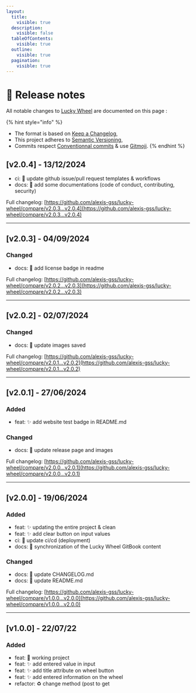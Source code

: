 ```yaml
---
layout:
  title:
    visible: true
  description:
    visible: false
  tableOfContents:
    visible: true
  outline:
    visible: true
  pagination:
    visible: true
---
```


# 📝 Release notes

All notable changes to [Lucky Wheel](http://lucky-wheel.alexis-gousseau.com/) are documented on this page :

{% hint style="info" %}
* The format is based on [Keep a Changelog](https://keepachangelog.com/en/1.1.0/),
* This project adheres to [Semantic Versioning](https://semver.org/spec/v2.0.0.html),
* Commits respect [Conventionnal commits](https://www.conventionalcommits.org/en/v1.0.0/) & use [Gitmoji](https://gitmoji.dev/).
{% endhint %}

## \[v2.0.4] - 13/12/2024

* ci: 👷 update github issue/pull request templates & workflows
* docs: 📝 add some documentations (code of conduct, contributing, security)

Full changelog: [https://github.com/alexis-gss/lucky-wheel/compare/v2.0.3...v2.0.4](https://github.com/alexis-gss/lucky-wheel/compare/v2.0.3...v2.0.4)

***

## \[v2.0.3] - 04/09/2024

### Changed

* docs: 📝 add license badge in readme

Full changelog: [https://github.com/alexis-gss/lucky-wheel/compare/v2.0.2...v2.0.3](https://github.com/alexis-gss/lucky-wheel/compare/v2.0.2...v2.0.3)

***

## \[v2.0.2] - 02/07/2024

### Changed

* docs: 📝 update images saved

Full changelog: [https://github.com/alexis-gss/lucky-wheel/compare/v2.0.1...v2.0.2](https://github.com/alexis-gss/lucky-wheel/compare/v2.0.1...v2.0.2)

***

## \[v2.0.1] - 27/06/2024

### Added <a href="#added" id="added"></a>

* feat: ✨ add website test badge in README.md

### Changed

* docs: 📝 update release page and images

Full changelog: [https://github.com/alexis-gss/lucky-wheel/compare/v2.0.0...v2.0.1](https://github.com/alexis-gss/lucky-wheel/compare/v2.0.0...v2.0.1)

***

## \[v2.0.0] - 19/06/2024

### Added <a href="#added" id="added"></a>

* feat: ✨ updating the entire project & clean
* feat: ✨ add clear button on input values
* ci: 👷 update ci/cd (deployment)
* docs: 📝 synchronization of the Lucky Wheel GitBook content

### Changed <a href="#changed" id="changed"></a>

* docs: 📝 update CHANGELOG.md
* docs: 📝 update README.md

Full changelog: [https://github.com/alexis-gss/lucky-wheel/compare/v1.0.0...v2.0.0](https://github.com/alexis-gss/lucky-wheel/compare/v1.0.0...v2.0.0)

***

## \[v1.0.0] - 22/07/22

### Added <a href="#added" id="added"></a>

* feat: 🎉 working project
* feat: ✨ add entered value in input
* feat: ✨ add title attribute on wheel button
* feat: ✨ add entered information on the wheel
* refactor: ♻️ change method (post to get
